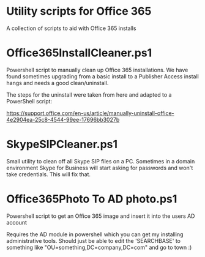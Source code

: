 # Utility scripts for Office 365
A collection of scripts to aid with Office 365 installs

# Office365InstallCleaner.ps1
Powershell script to manually clean up Office 365 installations. 
We have found sometimes upgrading from a basic install to a Publisher Access install hangs and needs a good clean/uninstall.

The steps for the uninstall were taken from here and adapted to a PowerShell script:

https://support.office.com/en-us/article/manually-uninstall-office-4e2904ea-25c8-4544-99ee-17696bb3027b

# SkypeSIPCleaner.ps1
Small utility to clean off all Skype SIP files on a PC. Sometimes in a domain environment Skype for Business will
start asking for passwords and won't take credentials. This will fix that.

# Office365Photo To AD photo.ps1
Powershell script to get an Office 365 image and insert it into the users AD account

Requires the AD module in powershell which you can get my installing administrative tools. Should just be able to edit the 'SEARCHBASE' to something like "OU=something,DC=company,DC=com" and go to town :)
